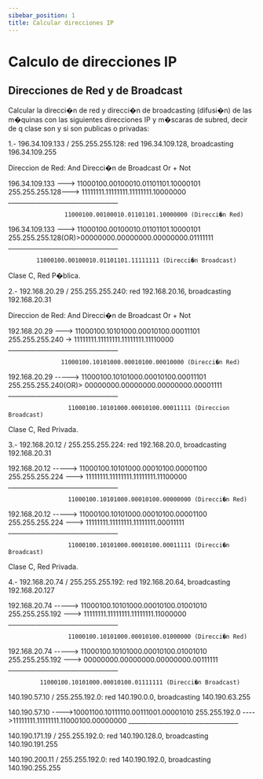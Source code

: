 ```yaml
---
sibebar_position: 1
title: Calcular direcciones IP
---
```


# Calculo de direcciones IP
## Direcciones de Red y de Broadcast

Calcular la direcci�n de red y direcci�n de broadcasting (difusi�n) de las m�quinas con 
las siguientes direcciones IP y m�scaras de subred, decir de q clase son y si son publicas o privadas: 

1.- 196.34.109.133 / 255.255.255.128: red 196.34.109.128, broadcasting 196.34.109.255


Direccion de Red: And
Direcci�n de Broadcast Or + Not
 
196.34.109.133 ---> 11000100.00100010.01101101.10000101
255.255.255.128---> 11111111.11111111.11111111.10000000
                    ___________________________________

                    11000100.00100010.01101101.10000000 (Direcci�n Red)

196.34.109.133 ---> 11000100.00100010.01101101.10000101
255.255.255.128(OR)>00000000.00000000.00000000.01111111
		    ___________________________________

		    11000100.00100010.01101101.11111111 (Direcci�n Broadcast)	

Clase C, Red P�blica.


2.- 192.168.20.29 / 255.255.255.240: red 192.168.20.16, broadcasting 192.168.20.31

Direccion de Red: And
Direcci�n de Broadcast Or + Not

192.168.20.29 ---> 11000100.10101000.00010100.00011101
255.255.255.240 -> 11111111.11111111.11111111.11110000
                   ___________________________________

                   11000100.10101000.00010100.00010000 (Direcci�n Red)



192.168.20.29 -----> 11000100.10101000.00010100.00011101
255.255.255.240(OR)> 00000000.00000000.00000000.00001111
                     ___________________________________
                    
                     11000100.10101000.00010100.00011111 (Direccion Broadcast)


Clase C, Red Privada.		


3.- 192.168.20.12 / 255.255.255.224: red 192.168.20.0, broadcasting 192.168.20.31

192.168.20.12 -----> 11000100.10101000.00010100.00001100
255.255.255.224 ---> 11111111.11111111.11111111.11100000
                     ___________________________________

                     11000100.10101000.00010100.00000000 (Direcci�n Red)

192.168.20.12 -----> 11000100.10101000.00010100.00001100
255.255.255.224 ---> 11111111.11111111.11111111.00011111
                     ___________________________________

                     11000100.10101000.00010100.00011111 (Direcci�n Broadcast)

Clase C, Red Privada.


4.- 192.168.20.74 / 255.255.255.192: red 192.168.20.64, broadcasting 192.168.20.127


192.168.20.74 -----> 11000100.10101000.00010100.01001010
255.255.255.192 ---> 11111111.11111111.11111111.11000000
		     ___________________________________

                     11000100.10101000.00010100.01000000 (Direcci�n Red)


192.168.20.74 -----> 11000100.10101000.00010100.01001010	
255.255.255.192 ---> 00000000.00000000.00000000.00111111
                     ___________________________________

		     11000100.10101000.00010100.01111111 (Direcci�n Broadcast)	


 

140.190.57.10 / 255.255.192.0: red 140.190.0.0, broadcasting 140.190.63.255

140.190.57.10 ---->10001100.10111110.00111001.00001010
255.255.192.0 ---->11111111.11111111.11000100.00000000
                   ___________________________________




140.190.171.19 / 255.255.192.0: red 140.190.128.0, broadcasting 140.190.191.255


140.190.200.11 / 255.255.192.0: red 140.190.192.0, broadcasting 140.190.255.255
